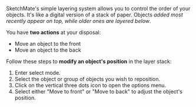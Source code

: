 SketchMate's simple layering system allows you to control the order of your objects. It's like a digital version of a
stack of paper. Objects _added most recently appear on top, while older ones are layered below_.

You have **two actions** at your disposal:

- Move an object to the front
- Move an object to the back

Follow these steps to **modify an object's position** in the layer stack:

1. Enter select mode.
2. Select the object or group of objects you wish to reposition.
3. Click on the vertical three dots icon to open the options menu.
4. Select either "Move to front" or "Move to back" to adjust the object's position.
